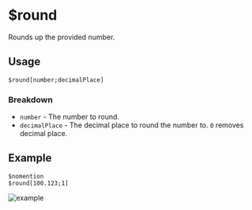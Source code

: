# $round
Rounds up the provided number.

## Usage
```
$round[number;decimalPlace]
```

### Breakdown
- `number` - The number to round.
- `decimalPlace` - The decimal place to round the number to. `0` removes decimal place.

## Example
```
$nomention
$round[100.123;1]
```

![example](https://user-images.githubusercontent.com/69215413/125875437-417ae90b-c685-4aad-94b7-1767e153b7f3.png)
